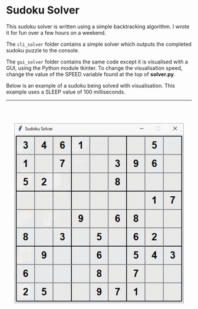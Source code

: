 # Sudoku Solver

This sudoku solver is written using a simple backtracking algorithm. I wrote it for fun over a few hours on a weekend.  
  
The ```cli_solver``` folder contains a simple solver which outputs the completed sudoku puzzle to the console.
  
The ```gui_solver``` folder contains the same code except it is visualised with a GUI, using the Python module tkinter. To change the visualisation speed, change the value of the SPEED variable found at the top of **solver.py**.

Below is an example of a sudoku being solved with visualisation. This example uses a SLEEP value of 100 milliseconds.

---
<br></br>
<p align="center">
  <img src="readme_assets/preview.gif">
</p>
  
